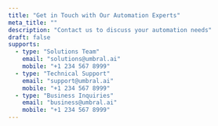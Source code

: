 ```yaml
---
title: "Get in Touch with Our Automation Experts"
meta_title: ""
description: "Contact us to discuss your automation needs"
draft: false
supports:
  - type: "Solutions Team"
    email: "solutions@umbral.ai"
    mobile: "+1 234 567 8999"
  - type: "Technical Support"
    email: "support@umbral.ai"
    mobile: "+1 234 567 8999"
  - type: "Business Inquiries"
    email: "business@umbral.ai"
    mobile: "+1 234 567 8999"
---
```

